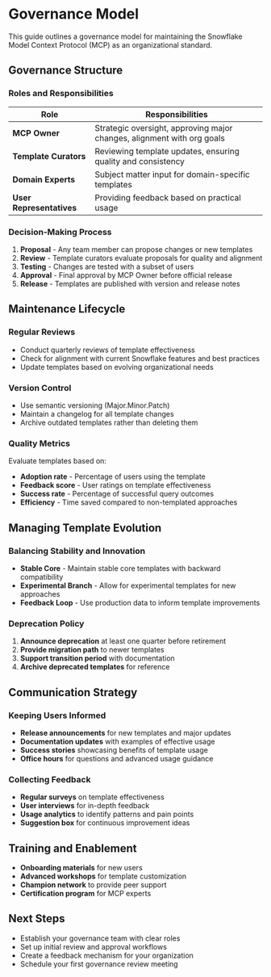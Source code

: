 # Governance Model

This guide outlines a governance model for maintaining the Snowflake Model Context Protocol (MCP) as an organizational standard.

## Governance Structure

### Roles and Responsibilities

| Role | Responsibilities |
|------|-----------------|
| **MCP Owner** | Strategic oversight, approving major changes, alignment with org goals |
| **Template Curators** | Reviewing template updates, ensuring quality and consistency |
| **Domain Experts** | Subject matter input for domain-specific templates |
| **User Representatives** | Providing feedback based on practical usage |

### Decision-Making Process

1. **Proposal** - Any team member can propose changes or new templates
2. **Review** - Template curators evaluate proposals for quality and alignment
3. **Testing** - Changes are tested with a subset of users
4. **Approval** - Final approval by MCP Owner before official release
5. **Release** - Templates are published with version and release notes

## Maintenance Lifecycle

### Regular Reviews

- Conduct quarterly reviews of template effectiveness
- Check for alignment with current Snowflake features and best practices
- Update templates based on evolving organizational needs

### Version Control

- Use semantic versioning (Major.Minor.Patch)
- Maintain a changelog for all template changes
- Archive outdated templates rather than deleting them

### Quality Metrics

Evaluate templates based on:

- **Adoption rate** - Percentage of users using the template
- **Feedback score** - User ratings on template effectiveness
- **Success rate** - Percentage of successful query outcomes
- **Efficiency** - Time saved compared to non-templated approaches

## Managing Template Evolution

### Balancing Stability and Innovation

- **Stable Core** - Maintain stable core templates with backward compatibility
- **Experimental Branch** - Allow for experimental templates for new approaches
- **Feedback Loop** - Use production data to inform template improvements

### Deprecation Policy

1. **Announce deprecation** at least one quarter before retirement
2. **Provide migration path** to newer templates
3. **Support transition period** with documentation
4. **Archive deprecated templates** for reference

## Communication Strategy

### Keeping Users Informed

- **Release announcements** for new templates and major updates
- **Documentation updates** with examples of effective usage
- **Success stories** showcasing benefits of template usage
- **Office hours** for questions and advanced usage guidance

### Collecting Feedback

- **Regular surveys** on template effectiveness
- **User interviews** for in-depth feedback
- **Usage analytics** to identify patterns and pain points
- **Suggestion box** for continuous improvement ideas

## Training and Enablement

- **Onboarding materials** for new users
- **Advanced workshops** for template customization
- **Champion network** to provide peer support
- **Certification program** for MCP experts

## Next Steps

- Establish your governance team with clear roles
- Set up initial review and approval workflows
- Create a feedback mechanism for your organization
- Schedule your first governance review meeting 